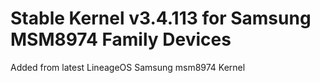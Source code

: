 # Stable Kernel v3.4.113 for Samsung MSM8974 Family Devices

Added from latest LineageOS Samsung msm8974 Kernel
